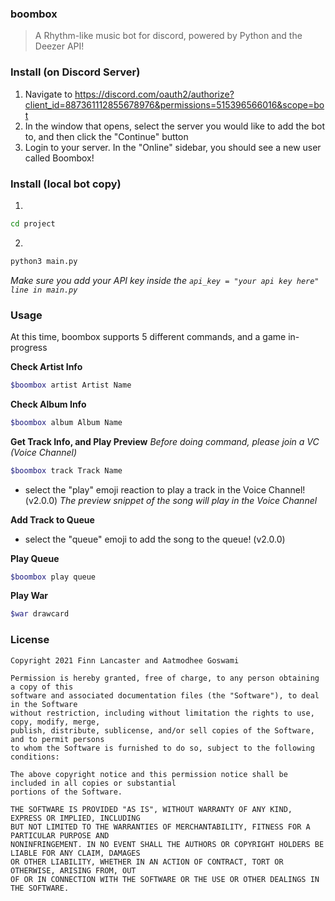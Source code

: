 ### boombox
> A Rhythm-like music bot for discord, powered by Python and the Deezer API!


### Install (on Discord Server)
1. Navigate to https://discord.com/oauth2/authorize?client_id=887361112855678976&permissions=515396566016&scope=bot
2. In the window that opens, select the server you would like to add the bot to, and then click the "Continue" button
3. Login to your server. In the "Online" sidebar, you should see a new user called Boombox!


### Install (local bot copy)
1. 
```bash
cd project
```
2.
```bash
python3 main.py
```
_Make sure you add your API key inside the ``api_key = "your api key here"`` ``line in main.py``_


### Usage
At this time, boombox supports 5 different commands, and a game in-progress

**Check Artist Info**
```bash
$boombox artist Artist Name
```

**Check Album Info**
```bash
$boombox album Album Name
```

**Get Track Info, and Play Preview**
_Before doing command, please join a VC (Voice Channel)_
```bash
$boombox track Track Name
```
- select the "play" emoji reaction to play a track in the Voice Channel! (v2.0.0)
_The preview snippet of the song will play in the Voice Channel_

**Add Track to Queue**
- select the "queue" emoji to add the song to the queue! (v2.0.0)

**Play Queue**
```bash
$boombox play queue
```

**Play War**
```bash
$war drawcard
```


### License
```
Copyright 2021 Finn Lancaster and Aatmodhee Goswami

Permission is hereby granted, free of charge, to any person obtaining a copy of this
software and associated documentation files (the "Software"), to deal in the Software
without restriction, including without limitation the rights to use, copy, modify, merge,
publish, distribute, sublicense, and/or sell copies of the Software, and to permit persons
to whom the Software is furnished to do so, subject to the following conditions:

The above copyright notice and this permission notice shall be included in all copies or substantial
portions of the Software.

THE SOFTWARE IS PROVIDED "AS IS", WITHOUT WARRANTY OF ANY KIND, EXPRESS OR IMPLIED, INCLUDING
BUT NOT LIMITED TO THE WARRANTIES OF MERCHANTABILITY, FITNESS FOR A PARTICULAR PURPOSE AND
NONINFRINGEMENT. IN NO EVENT SHALL THE AUTHORS OR COPYRIGHT HOLDERS BE LIABLE FOR ANY CLAIM, DAMAGES
OR OTHER LIABILITY, WHETHER IN AN ACTION OF CONTRACT, TORT OR OTHERWISE, ARISING FROM, OUT
OF OR IN CONNECTION WITH THE SOFTWARE OR THE USE OR OTHER DEALINGS IN THE SOFTWARE.
```
